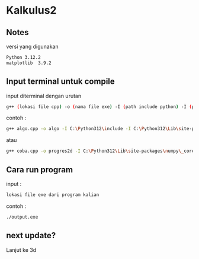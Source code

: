 # Kalkulus2
## Notes

versi yang digunakan
``` bash
Python 3.12.2
matplotlib  3.9.2
```

## Input terminal untuk compile
input diterminal dengan urutan 

```bash
g++ (lokasi file cpp) -o (nama file exe) -I (path include python) -I (path ke arrayobject.h) -I (lokasi matplotlibcpp.h) -L (path libs python) -l(versi python kalian)
```

contoh :

```bash
g++ algo.cpp -o algo -I C:\Python312\include -I C:\Python312\Lib\site-packages\numpy\_core\include -I C:\test3d\include -L C:\Python312\libs -lpython312
```

atau


```bash
g++ coba.cpp -o progres2d -I C:\Python312\Lib\site-packages\numpy\_core\include -L C:\Python312\libs -lpython312
```

## Cara run program
input :

```bash
lokasi file exe dari program kalian
```

contoh :

```bash
./output.exe
```

## next update?
Lanjut ke 3d